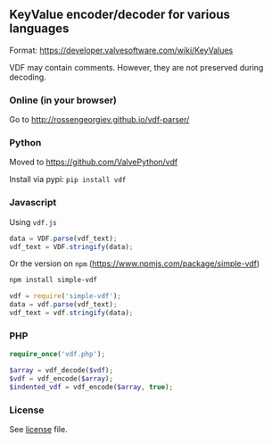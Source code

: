 ## KeyValue encoder/decoder for various languages

Format: https://developer.valvesoftware.com/wiki/KeyValues

VDF may contain comments. However, they are not preserved during decoding.

### Online (in your browser)

Go to http://rossengeorgiev.github.io/vdf-parser/

### Python

Moved to https://github.com/ValvePython/vdf

Install via pypi: `pip install vdf`

### Javascript

Using `vdf.js`

```javascript
data = VDF.parse(vdf_text);
vdf_text = VDF.stringify(data);
```

Or the version on `npm` (https://www.npmjs.com/package/simple-vdf)

```bash
npm install simple-vdf
```

```javascript
vdf = require('simple-vdf');
data = vdf.parse(vdf_text);
vdf_text = vdf.stringify(data);
```

### PHP

```php
require_once('vdf.php');

$array = vdf_decode($vdf);
$vdf = vdf_encode($array);
$indented_vdf = vdf_encode($array, true);
```

### License

See [license](LICENSE) file.
